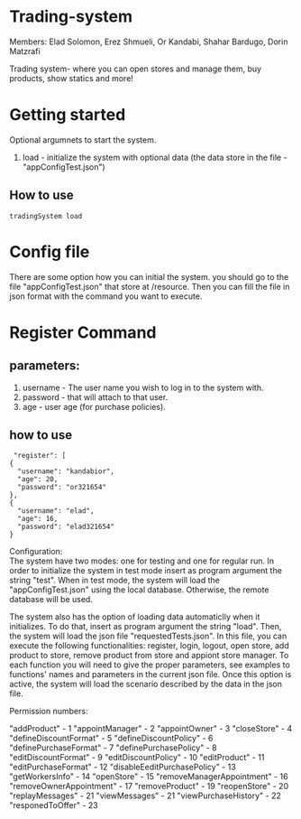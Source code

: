 # Trading-system

Members:
Elad Solomon,
Erez Shmueli,
Or Kandabi,
Shahar Bardugo,
Dorin Matzrafi

Trading system- where you can open stores and manage them, buy products, show statics and more!


# Getting started
Optional argumnets to start the system.
1. load - initialize the system with optional data (the data store in the file -"appConfigTest.json")
## How to use
    tradingSystem load



# Config file
There are some option how you can initial the system.
you should go to the file "appConfigTest.json" that store at /resource.
Then you can fill the file in json format with the command you want to execute.

# Register Command
## parameters:
1. username - The user name you wish to log in to the system with.
2. password - that will attach to that user.
3. age - user age (for purchase policies).
## how to use
     "register": [
    {
      "username": "kandabior",
      "age": 20,
      "password": "or321654"
    },
    {
      "username": "elad",
      "age": 16,
      "password": "elad321654"
    }




Configuration:  
The system have two modes: one for testing and one for regular run. In order to initialize the system in test mode insert as program argument the string "test". When in test mode, the system will load the "appConfigTest.json" using the local database. Otherwise, the remote database will be used.  
  


The system also has the option of loading data automaticlly when it initializes. To do that, insert as program argument the string "load".
Then, the system will load the json file "requestedTests.json".  In this file, you can execute the following functionalities: register, login, logout, open store, add product to store, remove product from store and appiont store manager. To each function you will need to give the proper parameters, see examples to functions' names and parameters in the current json file. Once this option is active, the system will load the scenario described by the data in the json file.

Permission numbers:


"addProduct" - 1
"appointManager" - 2
"appointOwner" - 3
"closeStore" - 4
"defineDiscountFormat" - 5
"defineDiscountPolicy" - 6
"definePurchaseFormat" - 7
"definePurchasePolicy" - 8
"editDiscountFormat" - 9
"editDiscountPolicy" - 10
"editProduct" - 11
"editPurchaseFormat" - 12
"disableEeditPurchasePolicy" - 13
"getWorkersInfo" - 14
"openStore" - 15
"removeManagerAppointment" - 16
"removeOwnerAppointment" - 17
"removeProduct" - 19
"reopenStore" - 20
"replayMessages" - 21
"viewMessages" - 21
"viewPurchaseHistory" - 22
"responedToOffer" - 23


